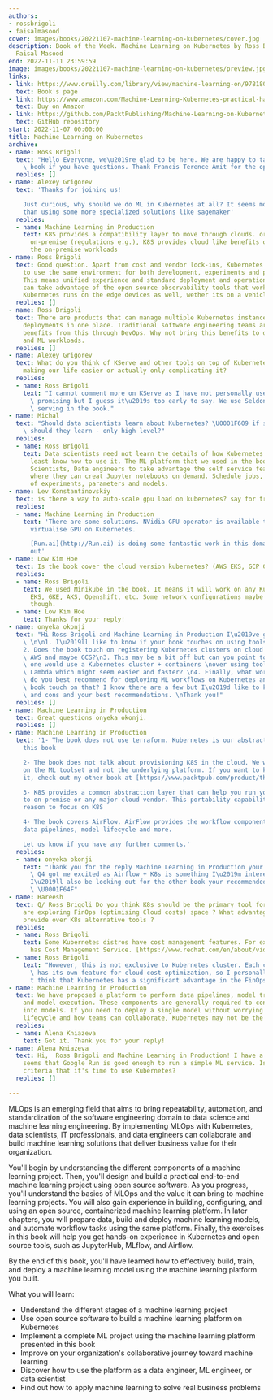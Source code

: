 ```yaml
---
authors:
- rossbrigoli
- faisalmasood
cover: images/books/20221107-machine-learning-on-kubernetes/cover.jpg
description: Book of the Week. Machine Learning on Kubernetes by Ross Brigoli and
  Faisal Masood
end: 2022-11-11 23:59:59
image: images/books/20221107-machine-learning-on-kubernetes/preview.jpg
links:
- link: https://www.oreilly.com/library/view/machine-learning-on/9781803241807/
  text: Book's page
- link: https://www.amazon.com/Machine-Learning-Kubernetes-practical-handbook/dp/1803241802
  text: Buy on Amazon
- link: https://github.com/PacktPublishing/Machine-Learning-on-Kubernetes
  text: GitHub repository
start: 2022-11-07 00:00:00
title: Machine Learning on Kubernetes
archive:
- name: Ross Brigoli
  text: "Hello Everyone, we\u2019re glad to be here. We are happy to talk about the\
    \ book if you have questions. Thank Francis Terence Amit for the opportunity."
  replies: []
- name: Alexey Grigorev
  text: 'Thanks for joining us!

    Just curious, why should we do ML in Kubernetes at all? It seems more difficult
    than using some more specialized solutions like sagemaker'
  replies:
  - name: Machine Learning in Production
    text: K8S provides a compatibility layer to move through clouds. or If you are
      on-premise (regulations e.g.), K8S provides cloud like benefits of scaling to
      the on-premise workloads
- name: Ross Brigoli
  text: Good question. Apart from cost and vendor lock-ins, Kubernetes allows you
    to use the same environment for both development, experiments and production.
    This means unified experience and standard deployment and operational tasks. You
    can take advantage of the open source observability tools that work well in Kubernetes.
    Kubernetes runs on the edge devices as well, wether its on a vehicle or satellites.
  replies: []
- name: Ross Brigoli
  text: There are products that can manage multiple Kubernetes instances and Kubernetes
    deployments in one place. Traditional software engineering teams are already gaining
    benefits from this through DevOps. Why not bring this benefits to data science
    and ML workloads.
  replies: []
- name: Alexey Grigorev
  text: What do you think of KServe and other tools on top of Kubernetes? Are they
    making our life easier or actually only complicating it?
  replies:
  - name: Ross Brigoli
    text: "I cannot comment more on KServe as I have not personally used it. It looks\
      \ promising but I guess it\u2019s too early to say. We use Seldon core for model\
      \ serving in the book."
- name: Michal
  text: "Should data scientists learn about Kubernetes? \U0001F609 if so, how much\
    \ should they learn - only high level?"
  replies:
  - name: Ross Brigoli
    text: Data scientists need not learn the details of how Kubernetes works but at
      least know how to use it. The ML platform that we used in the book allows Data
      Scientists, Data engineers to take advantage the self service features of Kubernetes
      where they can creat Jupyter notebooks on demand. Schedule jobs, manage versions
      of experiments, parameters and models.
- name: Lev Konstantinovskiy
  text: is there a way to auto-scale gpu load on kubernetes? say for transformer inference?
  replies:
  - name: Machine Learning in Production
    text: 'There are some solutions. NVidia GPU operator is available that helps you
      virtualise GPU on Kubernetes.

      [Run.ai](http://Run.ai) is doing some fantastic work in this domain. Check it
      out'
- name: Low Kim Hoe
  text: Is the book cover the cloud version kubernetes? (AWS EKS, GCP GKE)
  replies:
  - name: Ross Brigoli
    text: We used Minikube in the book. It means it will work on any Kubernetes flavors.
      EKS, GKE, AKS, Openshift, etc. Some network configurations maybe a little different
      though.
  - name: Low Kim Hoe
    text: Thanks for your reply!
- name: onyeka okonji
  text: "Hi Ross Brigoli and Machine Learning in Production I\u2019ve got a few questions:\
    \ \n\n1. I\u2019ll like to know if your book touches on using tools like Terraform\n\
    2. Does the book touch on registering Kubernetes clusters on cloud platforms particularly\
    \ AWS and maybe GCS?\n3. This may be a bit off but can you point to reasons why\
    \ one would use a Kubernetes cluster + containers \nover using tools like AWS\
    \ Lambda which might seem easier and faster? \n4. Finally, what workflow tools\
    \ do you best recommend for deploying ML workflows on Kubernetes and does your\
    \ book touch on that? I know there are a few but I\u2019d like to know the pros\
    \ and cons and your best recommendations. \nThank you!"
  replies: []
- name: Machine Learning in Production
  text: Great questions onyeka okonji.
  replies: []
- name: Machine Learning in Production
  text: '1- The book does not use terraform. Kubernetes is our abstraction layer for
    this book

    2- The book does not talk about provisioning K8S in the cloud. We want to focus
    on the ML toolset and not the underlying platform. If you want to know more about
    it, check out my other book at [https://www.packtpub.com/product/the-kubernetes-workshop/9781838820756](https://www.packtpub.com/product/the-kubernetes-workshop/9781838820756)

    3- K8S provides a common abstraction layer that can help you run your solution
    to on-premise or any major cloud vendor. This portability capability was the main
    reason to focus on K8S

    4- The book covers AirFlow. AirFlow provides the workflow component required for
    data pipelines, model lifecycle and more.

    Let us know if you have any further comments.'
  replies:
  - name: onyeka okonji
    text: "Thank you for the reply Machine Learning in Production your response to\
      \ Q4 got me excited as Airflow + K8s is something I\u2019m interested in. \n\
      I\u2019ll also be looking out for the other book your recommended. Thanks again\
      \ \U0001F64F"
- name: Hareesh
  text: Q/ Ross Brigoli Do you think K8s should be the primary tool for those who
    are exploring FinOps (optimising Cloud costs) space ? What advantages does K8s
    provide over K8s alternative tools ?
  replies:
  - name: Ross Brigoli
    text: Some Kubernetes distros have cost management features. For example Openshift
      has Cost Management Service. [https://www.redhat.com/en/about/videos/overview-cost-management](https://www.redhat.com/en/about/videos/overview-cost-management)
  - name: Ross Brigoli
    text: "However, this is not exclusive to Kubernetes cluster. Each cloud vendor\
      \ has its own feature for cloud cost optimization, so I personally don\u2019\
      t think that Kubernetes has a significant advantage in the FinOps space."
- name: Machine Learning in Production
  text: We have proposed a platform to perform data pipelines, model training, analytics
    and model execution. These components are generally required to convert raw data
    into models. If you need to deploy a single model without worrying about the data
    lifecycle and how teams can collaborate, Kubernetes may not be the right choice.
  replies:
  - name: Alena Kniazeva
    text: Got it. Thank you for your reply!
- name: Alena Kniazeva
  text: Hi,  Ross Brigoli and Machine Learning in Production! I have a question. It
    seems that Google Run is good enough to run a simple ML service. Is there any
    criteria that it's time to use Kubernetes?
  replies: []

---
```


MLOps is an emerging field that aims to bring repeatability, automation, and standardization of the software engineering domain to data science and machine learning engineering. By implementing MLOps with Kubernetes, data scientists, IT professionals, and data engineers can collaborate and build machine learning solutions that deliver business value for their organization.

You'll begin by understanding the different components of a machine learning project. Then, you'll design and build a practical end-to-end machine learning project using open source software. As you progress, you'll understand the basics of MLOps and the value it can bring to machine learning projects. You will also gain experience in building, configuring, and using an open source, containerized machine learning platform. In later chapters, you will prepare data, build and deploy machine learning models, and automate workflow tasks using the same platform. Finally, the exercises in this book will help you get hands-on experience in Kubernetes and open source tools, such as JupyterHub, MLflow, and Airflow.

By the end of this book, you'll have learned how to effectively build, train, and deploy a machine learning model using the machine learning platform you built.

What you will learn:

- Understand the different stages of a machine learning project
- Use open source software to build a machine learning platform on Kubernetes
- Implement a complete ML project using the machine learning platform presented in this book
- Improve on your organization's collaborative journey toward machine learning
- Discover how to use the platform as a data engineer, ML engineer, or data scientist
- Find out how to apply machine learning to solve real business problems